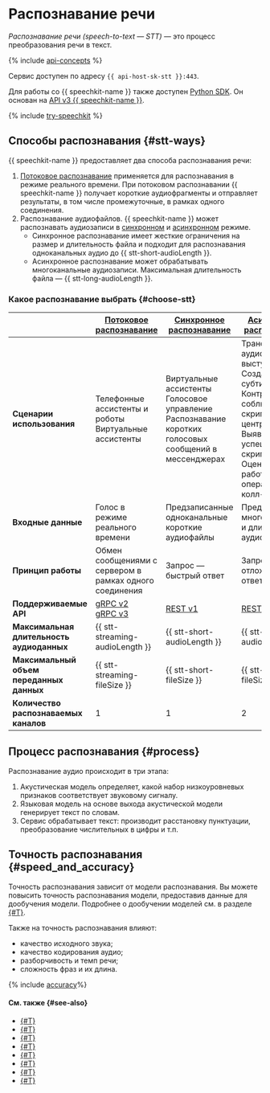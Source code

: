 # Распознавание речи

_Распознавание речи (speech-to-text — STT)_ — это процесс преобразования речи в текст.

{% include [api-concepts](../../_includes/speechkit/api-concepts.md) %}

Сервис доступен по адресу `{{ api-host-sk-stt }}:443`.

Для работы со {{ speechkit-name }} также доступен [Python SDK](../sdk/python/index.md). Он основан на [API v3 {{ speechkit-name }}]((../stt-v3/api-ref/grpc/)).


{% include [try-speechkit](../../_includes/speechkit/try-speechkit.md) %}


## Способы распознавания {#stt-ways}


{{ speechkit-name }} предоставляет два способа распознавания речи: 

1. [Потоковое распознавание](streaming.md) применяется для распознавания в режиме реального времени. При потоковом распознавании {{ speechkit-name }} получает короткие аудиофрагменты и отправляет результаты, в том числе промежуточные, в рамках одного соединения. 
1. Распознавание аудиофайлов. {{ speechkit-name }} может распознавать аудиозаписи в [синхронном](request.md) и [асинхронном](transcribation.md) режиме. 
   * Синхронное распознавание имеет жесткие ограничения на размер и длительность файла и подходит для распознавания одноканальных аудио до {{ stt-short-audioLength }}. 
   * Асинхронное распознавание может обрабатывать многоканальные аудиозаписи. Максимальная длительность файла — {{ stt-long-audioLength }}. 


### Какое распознавание выбрать {#choose-stt}

|  | [Потоковое распознавание](streaming.md) | [Синхронное распознавание](request.md) | [Асинхронное распознавание](transcribation.md) |
|---|---------|----------------------|----------------------|
| **Сценарии использования** | Телефонные ассистенты и роботы </br> Виртуальные ассистенты         | Виртуальные ассистенты </br> Голосовое управление </br> Распознавание коротких голосовых сообщений в мессенджерах | Транскрибация аудиозвонков и выступлений </br> Создание субтитров </br> Контроль соблюдения скриптов колл-центров </br> Выявление успешных скриптов </br> Оценка качества работы операторов колл-центров |
| **Входные данные** | Голос в режиме реального времени | Предзаписанные одноканальные короткие аудиофайлы | Предзаписанные многоканальные и длинные аудиофайлы |
| **Принцип работы** | Обмен сообщениями с сервером в рамках одного соединения | Запрос — быстрый ответ | Запрос — отложенный ответ |
| **Поддерживаемые API** | [gRPC v2](api/streaming-api.md) </br> [gRPC v3](../stt-v3/api-ref/grpc/) | [REST v1](api/request-api.md) | [REST v2](api/transcribation-api.md) |
| **Максимальная длительность аудиоданных** | {{ stt-streaming-audioLength }} | {{ stt-short-audioLength }} | {{ stt-long-audioLength }} |
| **Максимальный объем переданных данных** | {{ stt-streaming-fileSize }} | {{ stt-short-fileSize }} | {{ stt-long-fileSize }} |
| **Количество распознаваемых каналов** | 1  | 1 | 2  |


## Процесс распознавания {#process}

Распознавание аудио происходит в три этапа:

1. Акустическая модель определяет, какой набор низкоуровневых признаков соответствует звуковому сигналу.
1. Языковая модель на основе выхода акустической модели генерирует текст по словам.
1. Сервис обрабатывает текст: производит расстановку пунктуации, преобразование числительных в цифры и т.п.

## Точность распознавания {#speed_and_accuracy}

Точность распознавания зависит от модели распознавания. Вы можете повысить точность распознавания модели, предоставив данные для дообучения модели. Подробнее о дообучении моделей см. в разделе [{#T}](additional-training.md).

Также на точность распознавания влияют:

* качество исходного звука;
* качество кодирования аудио;
* разборчивость и темп речи;
* сложность фраз и их длина.


{% include [accuracy](../../_includes/speechkit/accuracy.md)%}


#### См. также {#see-also}

* [{#T}](../formats.md)
* [{#T}](models.md)
* [{#T}](streaming.md)
* [{#T}](eou.md)
* [{#T}](normalization.md)
* [{#T}](request.md)
* [{#T}](transcribation.md)
* [{#T}](additional-training.md)